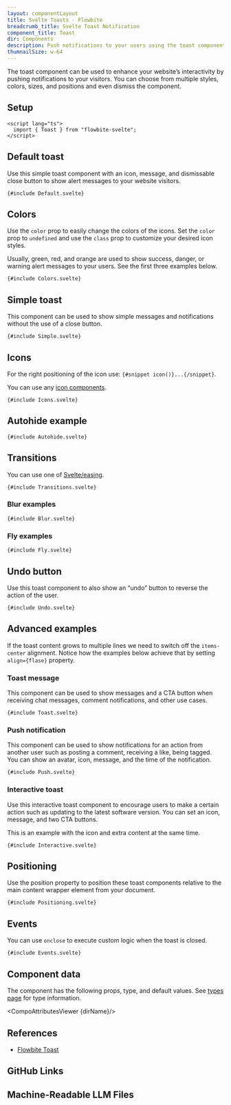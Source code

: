 ```yaml
---
layout: componentLayout
title: Svelte Toasts - Flowbite
breadcrumb_title: Svelte Toast Notification
component_title: Toast
dir: Components
description: Push notifications to your users using the toast component and choose from multiple sizes, colors, styles, and positions
thumnailSize: w-64
---
```


<script lang="ts">
  import { CompoAttributesViewer, GitHubCompoLinks, toKebabCase, LlmLink } from '../../utils'
  import { P, A } from '$lib'
  const dirName = toKebabCase(component_title)
</script>

The toast component can be used to enhance your website’s interactivity by pushing notifications to your visitors. You can choose from multiple styles, colors, sizes, and positions and even dismiss the component.

## Setup

```svelte example hideOutput
<script lang="ts">
  import { Toast } from "flowbite-svelte";
</script>
```

## Default toast

Use this simple toast component with an icon, message, and dismissable close button to show alert messages to your website visitors.

```svelte example class="flex justify-center h-28"
{#include Default.svelte}
```

## Colors

Use the `color` prop to easily change the colors of the icons. Set the `color` prop to `undefined` and use the `class` prop to customize your desired icon styles.

Usually, green, red, and orange are used to show success, danger, or warning alert messages to your users. See the first three examples below.

```svelte example class="flex flex-col items-center gap-4 h-[750px]"
{#include Colors.svelte}
```

## Simple toast

This component can be used to show simple messages and notifications without the use of a close button.

```svelte example class="flex justify-center"
{#include Simple.svelte}
```

## Icons

For the right positioning of the icon use: `{#snippet icon()}...{/snippet}`.

You can use any [icon components](/icons).

```svelte example class="flex flex-col items-center gap-4 h-52"
{#include Icons.svelte}
```

## Autohide example

```svelte example class="flex justify-center"
{#include Autohide.svelte}
```

## Transitions

You can use one of <A href="https://svelte.dev/docs#run-time-svelte-easing" target="_blank" rel="noreferrer" >Svelte/easing</A>.

```svelte example class="flex flex-col items-center gap-4 h-80"
{#include Transitions.svelte}
```

### Blur examples

```svelte example class="flex flex-col items-center gap-4 h-52"
{#include Blur.svelte}
```

### Fly examples

```svelte example class="flex flex-col items-center gap-4 h-52"
{#include Fly.svelte}
```

## Undo button

Use this toast component to also show an “undo” button to reverse the action of the user.

```svelte example class="flex justify-center" hideScript
{#include Undo.svelte}
```

## Advanced examples

If the toast content grows to multiple lines we need to switch off the `items-center` alignment. Notice how the examples below achieve that by setting `align={flase}` property.

### Toast message

This component can be used to show messages and a CTA button when receiving chat messages, comment notifications, and other use cases.

```svelte example class="flex justify-center"
{#include Toast.svelte}
```

### Push notification

This component can be used to show notifications for an action from another user such as posting a comment, receiving a like, being tagged. You can show an avatar, icon, message, and the time of the notification.

```svelte example class="flex justify-center"
{#include Push.svelte}
```

### Interactive toast

Use this interactive toast component to encourage users to make a certain action such as updating to the latest software version. You can set an icon, message, and two CTA buttons.

<p class="italic">This is an example with the icon and extra content at the same time.</p>

```svelte example class="flex justify-center"
{#include Interactive.svelte}
```

## Positioning

Use the position property to position these toast components relative to the main content wrapper element from your document.

```svelte example hideScript
{#include Positioning.svelte}
```

## Events

You can use `onclose` to execute custom logic when the toast is closed.

```svelte example hideScript
{#include Events.svelte}
```

## Component data

The component has the following props, type, and default values. See [types page](/docs/pages/typescript) for type information.

<CompoAttributesViewer {dirName}/>

## References

- [Flowbite Toast](https://flowbite.com/docs/components/toast/)

## GitHub Links

<GitHubCompoLinks />

## Machine-Readable LLM Files

<LlmLink />
